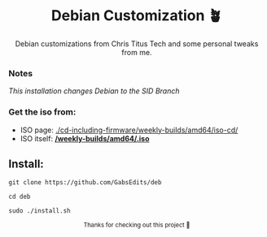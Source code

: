 <div align="center">

# Debian Customization 🪴
<sup2>Debian customizations from Chris Titus Tech and some personal tweaks from me.<sup2>
</div>

 ### Notes
_This installation changes Debian to the SID Branch_

### Get the iso from:
* ISO page: <a href="https://cdimage.debian.org/cdimage/unofficial/non-free/cd-including-firmware/weekly-builds/amd64/iso-cd/" target="_blank" rel="noopener">./cd-including-firmware/weekly-builds/amd64/iso-cd/</a>
* ISO itself: <a href="https://cdimage.debian.org/cdimage/unofficial/non-free/cd-including-firmware/weekly-builds/amd64/iso-cd/firmware-testing-amd64-netinst.iso" target="_blank" rel="noopener">**/weekly-builds/amd64/.iso**</a>

## Install:

```
git clone https://github.com/GabsEdits/deb
```
```
cd deb
```
```
sudo ./install.sh
```
<div align="center">
  <sup> Thanks for checking out this project 👋</sup>
<div>
